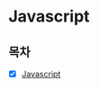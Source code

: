 # Javascript
## 목차
- [x] [Javascript](https://github.com/snghyun331/study-cs/blob/main/Javascript/javascript.md)
